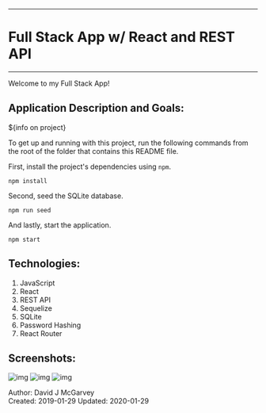 ----------------------------------------
# Full Stack App w/ React and REST API #
----------------------------------------

Welcome to my Full Stack App!

## Application Description and Goals:

${info on project}

To get up and running with this project, run the following commands from the root of the folder that contains this README file.

First, install the project's dependencies using `npm`.

```
npm install

```

Second, seed the SQLite database.

```
npm run seed
```

And lastly, start the application.

```
npm start
```

## Technologies:

1. JavaScript
2. React
3. REST API
3. Sequelize
4. SQLite
5. Password Hashing
6. React Router

## Screenshots:
![img]()
![img]()
![img]()

Author: David J McGarvey  
Created: 2019-01-29
Updated: 2020-01-29  
